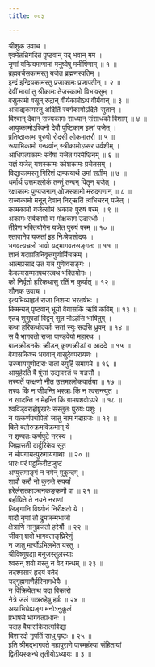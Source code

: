 ```yaml
---
title: ००३

---
```

श्रीशुक उवाच ।  
एवमेतन्निगदितं पृष्टवान् यद् भवान् मम ।  
नृणां यन्म्रियमाणानां मनुष्येषु मनीषिणाम् ॥ १ ॥  
ब्रह्मवर्चसकामस्तु यजेत ब्रह्मणस्पतिम् ।  
इन्द्रं इन्द्रियकामस्तु प्रजाकामः प्रजापतीन् ॥ २ ॥  
देवीं मायां तु श्रीकामः तेजस्कामो विभावसुम् ।  
वसुकामो वसून् रुद्रान् वीर्यकामोऽथ वीर्यवान् ॥ ३ ॥  
अन्नाद्यकामस्तु अदितिं स्वर्गकामोऽदितेः सुतान् ।  
विश्वान् देवान् राज्यकामः साध्यान् संसाधको विशाम् ॥ ४ ॥  
आयुष्कामोऽश्विनौ देवौ पुष्टिकाम इलां यजेत् ।  
प्रतिष्ठाकामः पुरुषो रोदसी लोकमातरौ ॥ ५ ॥  
रूपाभिकामो गन्धर्वान् स्त्रीकामोऽप्सर उर्वशीम् ।  
आधिपत्यकामः सर्वेषां यजेत परमेष्ठिनम् ॥ ६ ॥  
यज्ञं यजेत् यशस्कामः कोशकामः प्रचेतसम् ।  
विद्याकामस्तु गिरिशं दाम्पत्यार्थ उमां सतीम् ॥ ७ ॥  
धर्मार्थ उत्तमश्लोकं तन्तुं तन्वन् पितॄन् यजेत् ।  
रक्षाकामः पुण्यजनान् ओजस्कामो मरुद्गणान् ॥ ८ ॥  
राज्यकामो मनून् देवान् निर्‌ऋतिं त्वभिचरन् यजेत् ।  
कामकामो यजेत्सोमं अकामः पुरुषं परम् ॥ ९ ॥  
अकामः सर्वकामो वा मोक्षकाम उदारधीः ।  
तीव्रेण भक्तियोगेन यजेत पुरुषं परम् ॥ १० ॥  
एतावानेव यजतां इह निःश्रेयसोदयः ।  
भगवत्यचलो भावो यद्भागवतसङ्गतः ॥ ११ ॥  
ज्ञानं यदाप्रतिनिवृत्तगुणोर्मिचक्रम् ।  
आत्मप्रसाद उत यत्र गुणेष्वसङ्गः ।  
कैवल्यसम्मतपथस्त्वथ भक्तियोगः ।  
को निर्वृतो हरिकथासु रतिं न कुर्यात् ॥ १२ ॥  
शौनक उवाच ।  
इत्यभिव्याहृतं राजा निशम्य भरतर्षभः ।  
किमन्यत् पृष्टवान् भूयो वैयासकिं ऋषिं कविम् ॥ १३ ॥  
एतद् शुश्रूषतां विद्वन् सूत नोऽर्हसि भाषितुम् ।  
कथा हरिकथोदर्काः सतां स्युः सदसि ध्रुवम् ॥ १४ ॥  
स वै भागवतो राजा पाण्डवेयो महारथः ।  
बालक्रीडनकैः क्रीडन् कृष्णक्रीडां य आददे ॥ १५ ॥  
वैयासकिश्च भगवान् वासुदेवपरायणः ।  
उरुगायगुणोदाराः सतां स्युर्हि समागमे ॥ १६ ॥  
आयुर्हरति वै पुंसां उद्यन्नस्तं च यन्नसौ ।  
तस्यर्ते यत्क्षणो नीत उत्तमश्लोकवार्तया ॥ १७ ॥  
तरवः किं न जीवन्ति भस्त्राः किं न श्वसन्त्युत ।  
न खादन्ति न मेहन्ति किं ग्रामपशवोऽपरे ॥ १८ ॥  
श्वविड्वराहोष्ट्रखरैः संस्तुतः पुरुषः पशुः ।  
न यत्कर्णपथोपेतो जातु नाम गदाग्रजः ॥ १९ ॥  
बिले बतोरुक्रमविक्रमान् ये  
न शृण्वतः कर्णपुटे नरस्य ।  
जिह्वासती दार्दुरिकेव सूत  
न चोपगायत्युरुगायगाथाः ॥ २० ॥  
भारः परं पट्टकिरीटजुष्टं  
अप्युत्तमाङ्गं न नमेन् मुकुन्दम् ।  
शावौ करौ नो कुरुते सपर्यां  
हरेर्लसत्काञ्चनकङ्कणौ वा ॥ २१ ॥  
बर्हायिते ते नयने नराणां  
लिङ्गानि विष्णोर्न निरीक्षतो ये ।  
पादौ नृणां तौ द्रुमजन्मभाजौ  
क्षेत्राणि नानुव्रजतो हरेर्यौ ॥ २२ ॥  
जीवन् शवो भागवताङ्‌घ्रिरेणुं  
न जातु मर्त्योऽभिलभेत यस्तु ।  
श्रीविष्णुपद्या मनुजस्तुलस्याः  
श्वसन् शवो यस्तु न वेद गन्धम् ॥ २३ ॥  
तदश्मसारं हृदयं बतेदं  
यद्गृह्यमाणैर्हरिनामधेयैः ।  
न विक्रियेताथ यदा विकारो  
नेत्रे जलं गात्ररुहेषु हर्षः ॥ २४ ॥  
अथाभिधेह्यङ्ग मनोऽनुकूलं  
प्रभाषसे भागवतप्रधानः ।  
यदाह वैयासकिरात्मविद्या  
विशारदो नृपतिं साधु पृष्टः ॥ २५ ॥  
इति श्रीमद्‌भागवते महापुराणे पारमहंस्यां संहितायां  
द्वितीयस्कन्धे तृतीयोऽध्यायः ॥ ३ ॥